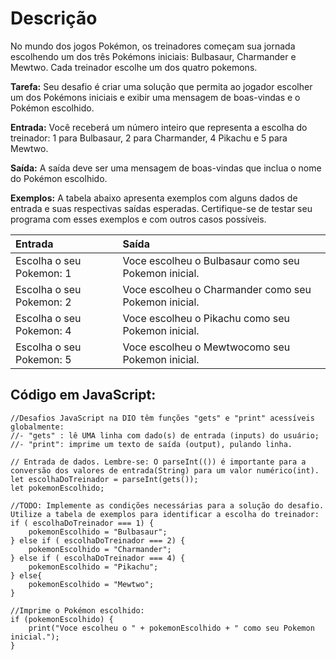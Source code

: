 # Descrição

No mundo dos jogos Pokémon, os treinadores começam sua jornada escolhendo um dos três Pokémons iniciais: Bulbasaur, Charmander e Mewtwo. Cada treinador escolhe um dos quatro pokemons. 


**Tarefa:** Seu desafio é criar uma solução que permita ao jogador escolher um dos Pokémons iniciais e exibir uma mensagem de boas-vindas e o Pokémon escolhido.

**Entrada:**
Você receberá um número inteiro que representa a escolha do treinador: 1 para Bulbasaur, 2 para Charmander, 4 Pikachu e 5 para Mewtwo.

**Saída:**
A saída deve ser uma mensagem de boas-vindas que inclua o nome do Pokémon escolhido.

**Exemplos:**
A tabela abaixo apresenta exemplos com alguns dados de entrada e suas respectivas saídas esperadas. Certifique-se de testar seu programa com esses exemplos e com outros casos possíveis.

<table>
  <thead>
    <tr align="left">
      <th>Entrada</th>
      <th>Saída</th>
    </tr>
  </thead>
  <tbody align="left">
    <tr>
      <td>Escolha o seu Pokemon: 1</td>
      <td>Voce escolheu o Bulbasaur como seu Pokemon inicial.</td>      
    </tr>
        <tr>
      <td>Escolha o seu Pokemon: 2</td>
      <td>Voce escolheu o Charmander como seu Pokemon inicial.</td>      
    </tr>
    <tr>
      <td>Escolha o seu Pokemon: 4</td>
      <td>Voce escolheu o Pikachu como seu Pokemon inicial.</td>      
    </tr>
    <tr>
      <td>Escolha o seu Pokemon: 5</td>
      <td>Voce escolheu o Mewtwocomo seu Pokemon inicial.</td>      
    </tr>
  </tbody>
  <tfoot></tfoot>
</table>

## Código em JavaScript:

```
//Desafios JavaScript na DIO têm funções "gets" e "print" acessíveis globalmente:
//- "gets" : lê UMA linha com dado(s) de entrada (inputs) do usuário;
//- "print": imprime um texto de saída (output), pulando linha.

// Entrada de dados. Lembre-se: O parseInt(()) é importante para a conversão dos valores de entrada(String) para um valor numérico(int).
let escolhaDoTreinador = parseInt(gets());
let pokemonEscolhido; 

//TODO: Implemente as condições necessárias para a solução do desafio. Utilize a tabela de exemplos para identificar a escolha do treinador:
if ( escolhaDoTreinador === 1) {
    pokemonEscolhido = "Bulbasaur";
} else if ( escolhaDoTreinador === 2) {
    pokemonEscolhido = "Charmander";
} else if ( escolhaDoTreinador === 4) {
    pokemonEscolhido = "Pikachu";
} else{
    pokemonEscolhido = "Mewtwo";
}

//Imprime o Pokémon escolhido:
if (pokemonEscolhido) {
    print("Voce escolheu o " + pokemonEscolhido + " como seu Pokemon inicial.");
}
```